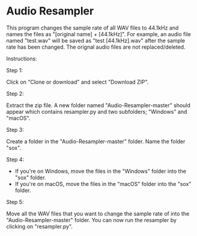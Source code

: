 # Audio Resampler

This program changes the sample rate of all WAV files to 44.1kHz and names the files as "[original name] + [44.1kHz]". For example, an audio file named "test.wav" will be saved as "test [44.1kHz].wav" after the sample rate has been changed. The orignal audio files are not replaced/deleted.

Instructions:

Step 1:

Click on "Clone or download" and select "Download ZIP".

Step 2:

Extract the zip file. A new folder named "Audio-Resampler-master" should appear which contains resampler.py and two subfolders; "Windows" and "macOS".

Step 3: 

Create a folder in the "Audio-Resampler-master" folder. Name the folder "sox".

Step 4:
- If you're on Windows, move the files in the "Windows" folder into the "sox" folder.
- If you're on macOS, move the files in the "macOS" folder into the "sox" folder.

Step 5: 

Move all the WAV files that you want to change the sample rate of into the "Audio-Resampler-master" folder. You can now run the resampler by clicking on "resampler.py".
